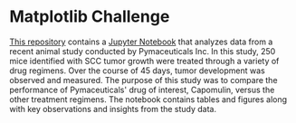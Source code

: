 # Matplotlib Challenge

[This repository](https://github.com/anulkar/matplotlib-challenge) contains a [Jupyter Notebook](https://github.com/anulkar/matplotlib-challenge/blob/master/Pymaceuticals/pymaceuticals.ipynb) that analyzes data from a recent animal study conducted by Pymaceuticals Inc. In this study, 250 mice identified with SCC tumor growth were treated through a variety of drug regimens. Over the course of 45 days, tumor development was observed and measured. The purpose of this study was to compare the performance of Pymaceuticals' drug of interest, Capomulin, versus the other treatment regimens. The notebook contains tables and figures along with key observations and insights from the study data.